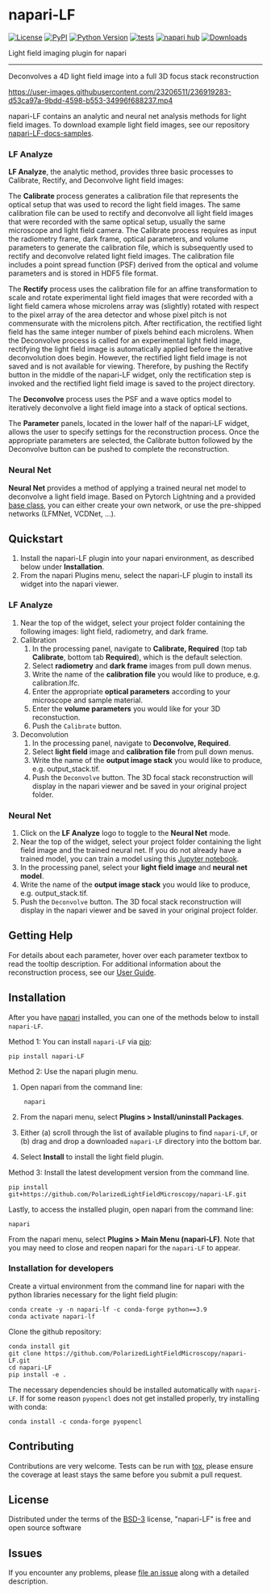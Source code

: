 # napari-LF

[![License](https://img.shields.io/pypi/l/napari-LF.svg?color=green)](https://github.com/PolarizedLightFieldMicroscopy/napari-LF/raw/main/LICENSE)
[![PyPI](https://img.shields.io/pypi/v/napari-LF.svg?color=green)](https://pypi.org/project/napari-LF)
[![Python Version](https://img.shields.io/pypi/pyversions/napari-LF.svg?color=green)](https://python.org)
[![tests](https://github.com/PolarizedLightFieldMicroscopy/napari-LF/workflows/tests/badge.svg)](https://github.com/PolarizedLightFieldMicroscopy/napari-LF/actions)
[![napari hub](https://img.shields.io/endpoint?url=https://api.napari-hub.org/shields/napari-LF)](https://napari-hub.org/plugins/napari-LF)
[![Downloads](https://static.pepy.tech/badge/napari-lf)](https://pepy.tech/project/napari-lf)
<!-- [![codecov](https://codecov.io/gh/PolarizedLightFieldMicroscopy/napari-LF/branch/main/graph/badge.svg)](https://codecov.io/gh/PolarizedLightFieldMicroscopy/napari-LF) -->

Light field imaging plugin for napari

----------------------------------

Deconvolves a 4D light field image into a full 3D focus stack reconstruction

https://user-images.githubusercontent.com/23206511/236919283-d53ca97a-9bdd-4598-b553-34996f688237.mp4

napari-LF contains an analytic and neural net analysis methods for light field images. To download example light field images, see our repository [napari-LF-docs-samples](https://github.com/PolarizedLightFieldMicroscopy/napari-LF-docs-samples).

### LF Analyze
**LF Analyze**, the analytic method, provides three basic processes to Calibrate, Rectify, and Deconvolve light field images:

The **Calibrate** process generates a calibration file that represents the optical setup that was used to record the light field images. The same calibration file can be used to rectify and deconvolve all light field images that were recorded with the same optical setup, usually the same microscope and light field camera. The Calibrate process requires as input the radiometry frame, dark frame, optical parameters, and volume parameters to generate the calibration file, which is subsequently used to rectify and deconvolve related light field images. The calibration file includes a point spread function (PSF) derived from the optical and volume parameters and is stored in HDF5 file format.

The **Rectify** process uses the calibration file for an affine transformation to scale and rotate experimental light field images that were recorded with a light field camera whose microlens array was (slightly) rotated with respect to the pixel array of the area detector and whose pixel pitch is not commensurate with the microlens pitch. After rectification, the rectified light field has the same integer number of pixels behind each microlens. When the Deconvolve process is called for an experimental light field image, rectifying the light field image is automatically applied before the iterative deconvolution does begin. However, the rectified light field image is not saved and is not available for viewing. Therefore, by pushing the Rectify button in the middle of the napari-LF widget, only the rectification step is invoked and the rectified light field image is saved to the project directory.

The **Deconvolve** process uses the PSF and a wave optics model to iteratively deconvolve a light field image into a stack of optical sections.

The **Parameter** panels, located in the lower half of the napari-LF widget, allows the user to specify settings for the reconstruction process. Once the appropriate parameters are selected, the Calibrate button followed by the Deconvolve button can be pushed to complete the reconstruction.

### Neural Net
**Neural Net** provides a method of applying a trained neural net model to deconvolve a light field image. Based on Pytorch Lightning and a provided [base class](https://github.com/PolarizedLightFieldMicroscopy/napari-LF/blob/main/src/napari_lf/lfa/neural_nets/LFNeuralNetworkProto.py), you can either create your own network, or use the pre-shipped networks (LFMNet, VCDNet, ...).

## Quickstart
1. Install the napari-LF plugin into your napari environment, as described below under **Installation**.
1. From the napari Plugins menu, select the napari-LF plugin to install its widget into the napari viewer.
### LF Analyze
1. Near the top of the widget, select your project folder containing the following images: light field, radiometry, and dark frame.
1. Calibration
    1. In the processing panel, navigate to **Calibrate, Required** (top tab **Calibrate**, bottom tab **Required**), which is the default selection.
    1. Select **radiometry** and **dark frame** images from pull down menus.
    1. Write the name of the **calibration file** you would like to produce, e.g. calibration.lfc.
    1. Enter the appropriate **optical parameters** according to your microscope and sample material.
    1. Enter the **volume parameters** you would like for your 3D reconstuction.
    1. Push the `Calibrate` button.
1. Deconvolution
    1. In the processing panel, navigate to **Deconvolve, Required**.
    1. Select **light field** image and **calibration file** from pull down menus.
    1. Write the name of the **output image stack** you would like to produce, e.g. output_stack.tif.
    1. Push the `Deconvolve` button.
The 3D focal stack reconstruction will display in the napari viewer and be saved in your original project folder.

### Neural Net
1. Click on the **LF Analyze** logo to toggle to the **Neural Net** mode.
1. Near the top of the widget, select your project folder containing the light field image and the trained neural net. If you do not already have a trained model, you can train a model using this [Jupyter notebook](https://github.com/PolarizedLightFieldMicroscopy/napari-LF/blob/main/src/napari_lf/lfa/main_train_neural_net.ipynb).
1. In the processing panel, select your **light field image** and **neural net model**.
1. Write the name of the **output image stack** you would like to produce, e.g. output_stack.tif.
1. Push the `Deconvolve` button.
The 3D focal stack reconstruction will display in the napari viewer and be saved in your original project folder.

## Getting Help
For details about each parameter, hover over each parameter textbox to read the tooltip description.
For additional information about the reconstruction process, see our [User Guide](docs/napari-LF_UserGuide_12May2023.pdf).

## Installation

After you have [napari] installed, you can one of the methods below to install `napari-LF`.

Method 1: You can install `napari-LF` via [pip]:

    pip install napari-LF

Method 2: Use the napari plugin menu.

1. Open napari from the command line:

        napari

1. From the napari menu, select **Plugins > Install/uninstall Packages**.

1. Either (a) scroll through the list of available plugins to find `napari-LF`, or (b) drag and drop a downloaded `napari-LF` directory into the bottom bar.

1. Select **Install** to install the light field plugin.

Method 3: Install the latest development version from the command line.

    pip install git+https://github.com/PolarizedLightFieldMicroscopy/napari-LF.git

Lastly, to access the installed plugin, open napari from the command line:

    napari

From the napari menu, select **Plugins > Main Menu (napari-LF)**. Note that you may need to close and reopen napari for the `napari-LF` to appear.

### Installation for developers

Create a virtual environment from the command line for napari with the python libraries necessary for the light field plugin:

    conda create -y -n napari-lf -c conda-forge python==3.9
    conda activate napari-lf

Clone the github repository:

    conda install git
    git clone https://github.com/PolarizedLightFieldMicroscopy/napari-LF.git
    cd napari-LF
    pip install -e .

The necessary dependencies should be installed automatically with `napari-LF`. If for some reason `pyopencl` does not get installed properly, try installing with conda:

    conda install -c conda-forge pyopencl

## Contributing

Contributions are very welcome. Tests can be run with [tox], please ensure
the coverage at least stays the same before you submit a pull request.

## License

Distributed under the terms of the [BSD-3] license,
"napari-LF" is free and open source software

## Issues

If you encounter any problems, please [file an issue] along with a detailed description.

[napari]: https://github.com/napari/napari
[Cookiecutter]: https://github.com/audreyr/cookiecutter
[@napari]: https://github.com/napari
[MIT]: http://opensource.org/licenses/MIT
[BSD-3]: http://opensource.org/licenses/BSD-3-Clause
[GNU GPL v3.0]: http://www.gnu.org/licenses/gpl-3.0.txt
[GNU LGPL v3.0]: http://www.gnu.org/licenses/lgpl-3.0.txt
[Apache Software License 2.0]: http://www.apache.org/licenses/LICENSE-2.0
[Mozilla Public License 2.0]: https://www.mozilla.org/media/MPL/2.0/index.txt
[cookiecutter-napari-plugin]: https://github.com/napari/cookiecutter-napari-plugin

[file an issue]: https://github.com/PolarizedLightFieldMicroscopy/napari-LF/issues

[napari]: https://github.com/napari/napari
[tox]: https://tox.readthedocs.io/en/latest/
[pip]: https://pypi.org/project/pip/
[PyPI]: https://pypi.org/
